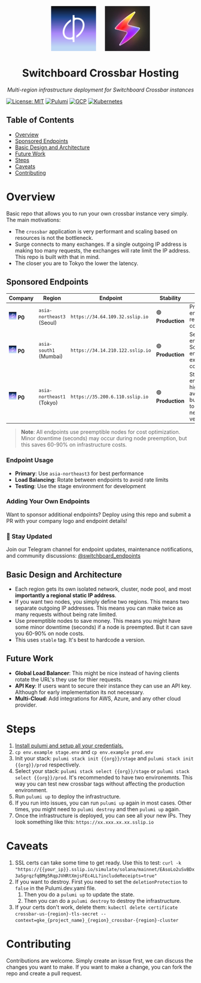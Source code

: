 <div align="center">
  <img src="assets/images/p0-icon.jpg" alt="P0 Logo" width="120" style="margin-right: 20px;"/>
  <img src="assets/images/switchboard.jpg" alt="Switchboard Logo" width="120"/>
  <h1>Switchboard Crossbar Hosting</h1>
  <p><em>Multi-region infrastructure deployment for Switchboard Crossbar instances</em></p>
</div>

[![License: MIT](https://img.shields.io/badge/License-MIT-yellow.svg)](https://opensource.org/licenses/MIT)
[![Pulumi](https://img.shields.io/badge/Infrastructure-Pulumi-blue)](https://www.pulumi.com/)
[![GCP](https://img.shields.io/badge/Cloud-Google%20Cloud-orange)](https://cloud.google.com/)
[![Kubernetes](https://img.shields.io/badge/Orchestration-Kubernetes-blue)](https://kubernetes.io/)

## Table of Contents
- [Overview](#overview)
- [Sponsored Endpoints](#sponsored-endpoints)
- [Basic Design and Architecture](#basic-design-and-architecture)
- [Future Work](#future-work)
- [Steps](#steps)
- [Caveats](#caveats)
- [Contributing](#contributing)

# Overview

Basic repo that allows you to run your own crossbar instance very simply. The main motivations:

- The `crossbar` application is very performant and scaling based on resources is not the bottleneck.
- Surge connects to many exchanges. If a single outgoing IP address is making too many requests, the exchanges will rate limit the IP address. This repo is built with that in mind. 
- The closer you are to Tokyo the lower the latency.

## Sponsored Endpoints

| Company | Region | Endpoint | Stability | Notes |
|---------|--------|----------|-----------|-------|
| <img src="assets/images/p0-icon.jpg" alt="P0" width="20"/> **P0** | `asia-northeast3` (Seoul) | `https://34.64.109.32.sslip.io` | 🟢 **Production** | Primary endpoint, regional coverage |
| <img src="assets/images/p0-icon.jpg" alt="P0" width="20"/> **P0** | `asia-south1` (Mumbai) | `https://34.14.210.122.sslip.io` | 🟢 **Production** | Secendary endpoint, South Asia endpoint, expanded coverage |
| <img src="assets/images/p0-icon.jpg" alt="P0" width="20"/> **P0** | `asia-northeast1` (Tokyo) | `https://35.200.6.110.sslip.io` | 🟢 **Production** | Staging endpoint, high availability but used to test new versions |

> **Note**: All endpoints use preemptible nodes for cost optimization. Minor downtime (seconds) may occur during node preemption, but this saves 60-90% on infrastructure costs.

### Endpoint Usage
- **Primary**: Use `asia-northeast3` for best performance
- **Load Balancing**: Rotate between endpoints to avoid rate limits
- **Testing**: Use the stage environment for development

### Adding Your Own Endpoints

Want to sponsor additional endpoints? Deploy using this repo and submit a PR with your company logo and endpoint details!

### 📢 Stay Updated

Join our Telegram channel for endpoint updates, maintenance notifications, and community discussions: [@switchboard_endpoints](https://t.me/+ktZWZinw7xZlNmVh)

## Basic Design and Architecture

- Each region gets its own isolated network, cluster, node pool, and most **importantly a regional static IP address**.
- If you want two nodes, you simply define two regions. This means two separate outgoing IP addresses. This means you can make twice as many requests without being rate limited.
- Use preemptible nodes to save money. This means you might have some minor downtime (seconds) if a node is preempted. But it can save you 60-90% on node costs.
- This uses `stable` tag. It's best to hardcode a version.

## Future Work

- **Global Load Balancer**:  This might be nice instead of having clients rotate the URL's they use for thier requests.
- **API Key**: If users want to secure their instance they can use an API key. Although for early implementation its not necessary.
- **Multi-Cloud**: Add integrations for AWS, Azure, and any other cloud provider.


# Steps


1. [Install pulumi and setup all your credentials.](https://www.pulumi.com/docs/iac/get-started/gcp/begin/)
2. `cp env.example stage.env` and `cp env.example prod.env`
3. Init your stack: `pulumi stack init {{org}}/stage` and `pulumi stack init {{org}}/prod` respectively.
4. Select your stack: `pulumi stack select {{org}}/stage` or `pulumi stack select {{org}}/prod`. It's recommended to have two environemnts. This way you can test new crossbar tags without affecting the production environment.
5. Run `pulumi up` to deploy the infrastructure.
6. If you run into issues, you can run `pulumi up` again in most cases. Other times, you might need to `pulumi destroy` and then `pulumi up` again.
7. Once the infrastructure is deployed, you can see all your new IPs. They look something like this: `https://xx.xxx.xx.xx.sslip.io`


# Caveats

1. SSL certs can take some time to get ready. Use this to test: `curl -k "https://{{your_ip}}.sslip.io/simulate/solana/mainnet/EAsoLo2uSvBDx3a5grqzfqBMg5RqpJVHRtXmjsFEc4LL?includeReceipts=true"`
2. If you want to destroy. First you need to set the `deletionProtection` to `false` in the Pulumi.dev.yaml file.
    1. Then you do a `pulumi up` to update the state.
    2. Then you can do a `pulumi destroy` to destroy the infrastructure.
3. If your certs don't work, delete them: `kubectl delete certificate crossbar-us-{region}-tls-secret --context=gke_{project_name}_{region}_crossbar-{region}-cluster`

# Contributing

Contributions are welcome. Simply create an issue first, we can discuss the changes you want to make. If you want to make a change, you can fork the repo and create a pull request.